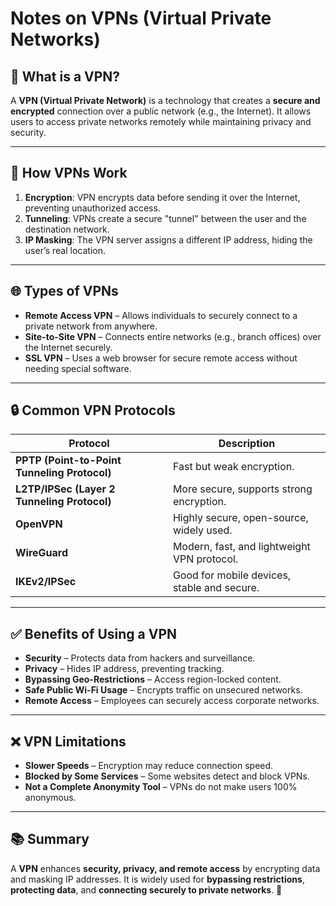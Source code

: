 # Notes on VPNs (Virtual Private Networks)

## 📄 What is a VPN?

A **VPN (Virtual Private Network)** is a technology that creates a **secure and encrypted** connection over a public network (e.g., the Internet). It allows users to access private networks remotely while maintaining privacy and security.

---

## 🔄 How VPNs Work

1. **Encryption**: VPN encrypts data before sending it over the Internet, preventing unauthorized access.
2. **Tunneling**: VPNs create a secure "tunnel" between the user and the destination network.
3. **IP Masking**: The VPN server assigns a different IP address, hiding the user’s real location.

---

## 🌐 Types of VPNs

- **Remote Access VPN** – Allows individuals to securely connect to a private network from anywhere.
- **Site-to-Site VPN** – Connects entire networks (e.g., branch offices) over the Internet securely.
- **SSL VPN** – Uses a web browser for secure remote access without needing special software.

---

## 🔒 Common VPN Protocols

| **Protocol**           | **Description**                                             |
|-------------------------|------------------------------------------------------------|
| **PPTP (Point-to-Point Tunneling Protocol)** | Fast but weak encryption.                         |
| **L2TP/IPSec (Layer 2 Tunneling Protocol)**  | More secure, supports strong encryption.          |
| **OpenVPN**             | Highly secure, open-source, widely used.                   |
| **WireGuard**           | Modern, fast, and lightweight VPN protocol.                |
| **IKEv2/IPSec**         | Good for mobile devices, stable and secure.                |

---

## ✅ Benefits of Using a VPN

- **Security** – Protects data from hackers and surveillance.
- **Privacy** – Hides IP address, preventing tracking.
- **Bypassing Geo-Restrictions** – Access region-locked content.
- **Safe Public Wi-Fi Usage** – Encrypts traffic on unsecured networks.
- **Remote Access** – Employees can securely access corporate networks.

---

## ❌ VPN Limitations

- **Slower Speeds** – Encryption may reduce connection speed.
- **Blocked by Some Services** – Some websites detect and block VPNs.
- **Not a Complete Anonymity Tool** – VPNs do not make users 100% anonymous.

---

## 📚 Summary

A **VPN** enhances **security, privacy, and remote access** by encrypting data and masking IP addresses. It is widely used for **bypassing restrictions**, **protecting data**, and **connecting securely to private networks**. 🚀
